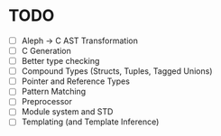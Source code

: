 # TODO #
- [ ] Aleph -> C AST Transformation
- [ ] C Generation
- [ ] Better type checking
- [ ] Compound Types (Structs, Tuples, Tagged Unions)
- [ ] Pointer and Reference Types
- [ ] Pattern Matching
- [ ] Preprocessor
- [ ] Module system and STD
- [ ] Templating (and Template Inference)

